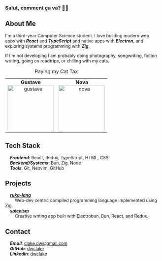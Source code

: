### Salut, comment ça va? 🙋‍♂️

## About Me

I'm a third-year Computer Science student. I love building modern web apps with ***React*** and ***TypeScript*** and native apps with ***Electron***, and exploring systems programming with ***Zig***.

If I'm not developing I am probably doing photography, songwriting, fiction writing, going on roadtrips, or chilling with my cats.

<table>
  <caption>Paying my Cat Tax</caption>
  <tr>
    <td align="center">
      <strong>Gustave</strong><br>
      <img src="./images/gustave.png" alt="gustave" width="150" height="150"/>
    </td>
    <td align="center">
      <strong>Nova</strong><br>
      <img src="./images/nova.png" alt="nova" width="150" height="150"/>
    </td>
  </tr>
</table>

## Tech Stack

&nbsp;&nbsp;&nbsp;&nbsp;***Frontend***: React, Redux, TypeScript, HTML, CSS  
&nbsp;&nbsp;&nbsp;&nbsp;***Backend/Systems***: Bun, Zig, Node  
&nbsp;&nbsp;&nbsp;&nbsp;***Tools***: Git, Neovim, GitHub  

## Projects

&nbsp;&nbsp;&nbsp;&nbsp;***[ruka-lang](https://github.com/ruka-lang)***    
&nbsp;&nbsp;&nbsp;&nbsp;&nbsp;&nbsp;&nbsp;&nbsp;Web-dev centric compiled programming language implemented using Zig.  
&nbsp;&nbsp;&nbsp;&nbsp;***[solecism](https://github.com/dwclake/solecism.app)***  
&nbsp;&nbsp;&nbsp;&nbsp;&nbsp;&nbsp;&nbsp;&nbsp;Creative writing app built with Electrobun, Bun, React, and Redux.
  
## Contact

&nbsp;&nbsp;&nbsp;&nbsp;***Email***: clake.dw@gmail.com  
&nbsp;&nbsp;&nbsp;&nbsp;***GitHub***: [dwclake](https://github.com/dwclake)  
&nbsp;&nbsp;&nbsp;&nbsp;***LinkedIn***: [dwclake](https://www.linkedin.com/in/dwclake/)
